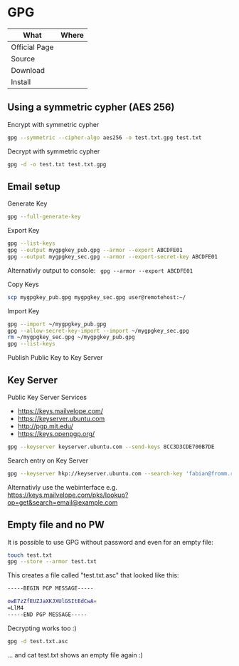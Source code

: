 # GPG

| What          | Where |
|---------------|-------|
| Official Page |       |
| Source        |       |
| Download      |       |
| Install       |       |

## Using a symmetric cypher (AES 256)

Encrypt with symmetric cypher

``` sh
gpg --symmetric --cipher-algo aes256 -o test.txt.gpg test.txt
```

Decrypt with symmetric cypher

``` sh
gpg -d -o test.txt test.txt.gpg
```

## Email setup

Generate Key

``` sh
gpg --full-generate-key
```

Export Key

``` sh
gpg --list-keys
gpg --output mygpgkey_pub.gpg --armor --export ABCDFE01
gpg --output mygpgkey_sec.gpg --armor --export-secret-key ABCDFE01
```

Alternativly output to console: ``` gpg --armor --export ABCDFE01```

Copy Keys

``` sh
scp mygpgkey_pub.gpg mygpgkey_sec.gpg user@remotehost:~/
```

Import Key

``` sh
gpg --import ~/mygpgkey_pub.gpg
gpg --allow-secret-key-import --import ~/mygpgkey_sec.gpg
rm ~/mygpgkey_sec.gpg ~/mygpgkey_pub.gpg
gpg --list-keys
```

Publish Public Key to Key Server

## Key Server

Public Key Server Services

- <https://keys.mailvelope.com/>
- <https://keyserver.ubuntu.com>
- <http://pgp.mit.edu/>
- <https://keys.openpgp.org/>

``` sh
gpg --keyserver keyserver.ubuntu.com --send-keys 8CC3D3CDE700B7DE
```

Search entry on Key Server

``` sh
gpg --keyserver hkp://keyserver.ubuntu.com --search-key 'fabian@fromm.rocks'
```

Alternativly use the webinterface e.g. <https://keys.mailvelope.com/pks/lookup?op=get&search=email@example.com>

## Empty file and no PW

It is possible to use GPG without password and even for an empty file:

```sh
touch test.txt
gpg --store --armor test.txt
```

This creates a file called "test.txt.asc" that looked like this:

```sh
-----BEGIN PGP MESSAGE-----

owE7zZfEUZJaXKJXUlGSItEdCwA=
=LlM4
-----END PGP MESSAGE-----
```

Decrypting works too :)

```sh
gpg -d test.txt.asc
```

... and cat test.txt shows an empty file again :)
